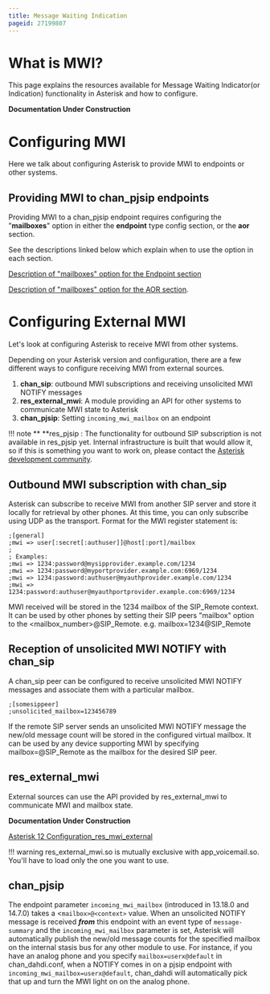 ```yaml
---
title: Message Waiting Indication
pageid: 27199807
---
```


What is MWI?
============

This page explains the resources available for Message Waiting Indicator(or Indication) functionality in Asterisk and how to configure.

**Documentation Under Construction**

Configuring MWI
===============

Here we talk about configuring Asterisk to provide MWI to endpoints or other systems.

Providing MWI to chan_pjsip endpoints
--------------------------------------

Providing MWI to a chan_pjsip endpoint requires configuring the "**mailboxes**" option in either the **endpoint** type config section, or the **aor** section.

See the descriptions linked below which explain when to use the option in each section.

[Description of "mailboxes" option for the Endpoint section](/latest_api/API_Documentation/Module_Configuration/res_pjsip#Asterisk12Configuration_res_pjsip-endpoint_mailboxes)

[Description of "mailboxes" option for the AOR section](/latest_api/API_Documentation/Module_Configuration/res_pjsip#Asterisk12Configuration_res_pjsip-aor_mailboxes).

Configuring External MWI
========================

Let's look at configuring Asterisk to receive MWI from other systems.

Depending on your Asterisk version and configuration, there are a few different ways to configure receiving MWI from external sources.

1. **chan_sip**: outbound MWI subscriptions and receiving unsolicited MWI NOTIFY messages
2. **res_external_mwi**: A module providing an API for other systems to communicate MWI state to Asterisk
3. **chan_pjsip**: Setting `incoming_mwi_mailbox` on an endpoint






!!! note **  **res_pjsip
    : The functionality for outbound SIP subscription is not available in res_pjsip yet. Internal infrastructure is built that would allow it, so if this is something you want to work on, please contact the [Asterisk development community](http://www.asterisk.org/community/discuss).

      
[//]: # (end-note)



Outbound MWI subscription with chan_sip
----------------------------------------

Asterisk can subscribe to receive MWI from another SIP server and store it locally for retrieval by other phones. At this time, you can only subscribe using UDP as the transport. Format for the MWI register statement is:

```
;[general]
;mwi => user[:secret[:authuser]]@host[:port]/mailbox
;
; Examples:
;mwi => 1234:password@mysipprovider.example.com/1234
;mwi => 1234:password@myportprovider.example.com:6969/1234
;mwi => 1234:password:authuser@myauthprovider.example.com/1234
;mwi => 1234:password:authuser@myauthportprovider.example.com:6969/1234

```

MWI received will be stored in the 1234 mailbox of the SIP_Remote context. It can be used by other phones by setting their SIP peers "mailbox" option to the <mailbox_number>@SIP_Remote. e.g. mailbox=1234@SIP_Remote

Reception of unsolicited MWI NOTIFY with chan_sip
--------------------------------------------------

A chan_sip peer can be configured to receive unsolicited MWI NOTIFY messages and associate them with a particular mailbox.

```
;[somesippeer]
;unsolicited_mailbox=123456789

```

If the remote SIP server sends an unsolicited MWI NOTIFY message the new/old message count will be stored in the configured virtual mailbox. It can be used by any device supporting MWI by specifying mailbox=<configured value>@SIP_Remote as the mailbox for the desired SIP peer.

res_external_mwi
------------------

External sources can use the API provided by res_external_mwi to communicate MWI and mailbox state.

**Documentation Under Construction**

[Asterisk 12 Configuration_res_mwi_external](/latest_api/API_Documentation/Module_Configuration/res_mwi_external)




!!! warning 
    res_external_mwi.so is mutually exclusive with app_voicemail.so. You'll have to load only the one you want to use.

      
[//]: # (end-warning)



chan_pjsip
-----------

The endpoint parameter `incoming_mwi_mailbox` (introduced in 13.18.0 and 14.7.0) takes a <`mailbox>@<context>` value.  When an unsolicited NOTIFY message is received ***from*** this endpoint with an event type of `message-summary` and the `incoming_mwi_mailbox` parameter is set, Asterisk will automatically publish the new/old message counts for the specified mailbox on the internal stasis bus for any other module to use.  For instance, if you have an analog phone and you specify `mailbox=userx@default` in chan_dahdi.conf, when a NOTIFY comes in on a pjsip endpoint with `incoming_mwi_mailbox=userx@default`, chan_dahdi will automatically pick that up and turn the MWI light on on the analog phone.



